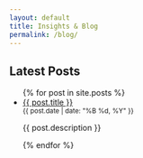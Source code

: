 ```yaml
---
layout: default
title: Insights & Blog
permalink: /blog/
---
```


<h2>Latest Posts</h2>

<ul>
  {% for post in site.posts %}
    <li>
      <a href="{{ post.url | relative_url }}">{{ post.title }}</a> <br />
      <small>{{ post.date | date: "%B %d, %Y" }}</small>
      <p>{{ post.description }}</p>
    </li>
  {% endfor %}
</ul>
